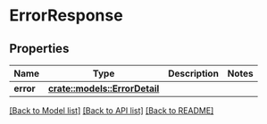 # ErrorResponse

## Properties

Name | Type | Description | Notes
------------ | ------------- | ------------- | -------------
**error** | [**crate::models::ErrorDetail**](ErrorDetail.md) |  | 

[[Back to Model list]](../README.md#documentation-for-models) [[Back to API list]](../README.md#documentation-for-api-endpoints) [[Back to README]](../README.md)


